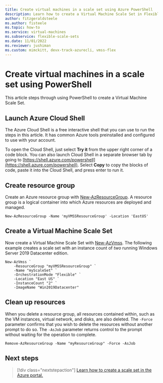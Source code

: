 ```yaml
---
title: Create virtual machines in a scale set using Azure PowerShell
description: Learn how to create a Virtual Machine Scale Set in Flexible orchestration mode using PowerShell.
author: fitzgeraldsteele
ms.author: fisteele
ms.topic: how-to
ms.service: virtual-machines
ms.subservice: flexible-scale-sets
ms.date: 11/01/2022
ms.reviewer: jushiman
ms.custom: mimckitt, devx-track-azurecli, vmss-flex
---
```


# Create virtual machines in a scale set using PowerShell

This article steps through using PowerShell to create a Virtual Machine Scale Set. 

## Launch Azure Cloud Shell

The Azure Cloud Shell is a free interactive shell that you can use to run the steps in this article. It has common Azure tools preinstalled and configured to use with your account. 

To open the Cloud Shell, just select **Try it** from the upper right corner of a code block. You can also launch Cloud Shell in a separate browser tab by going to [https://shell.azure.com/powershell](https://shell.azure.com/powershell). Select **Copy** to copy the blocks of code, paste it into the Cloud Shell, and press enter to run it.


## Create resource group
Create an Azure resource group with [New-AzResourceGroup](/powershell/module/az.resources/new-azresourcegroup). A resource group is a logical container into which Azure resources are deployed and managed.

```azurepowershell-interactive
New-AzResourceGroup -Name 'myVMSSResourceGroup' -Location 'EastUS'
```

## Create a Virtual Machine Scale Set
Now create a Virtual Machine Scale Set with [New-AzVmss](/powershell/module/az.compute/new-azvmss). The following example creates a scale set with an instance count of *two* running Windows Server 2019 Datacenter edition. 

```azurepowershell-interactive
New-AzVmss `
    -ResourceGroup "myVMSSResourceGroup" `
    -Name "myScaleSet" ` 
    -OrchestrationMode "Flexible" `
    -Location "East US" `
    -InstanceCount "2" `
    -ImageName "Win2019Datacenter"
```

## Clean up resources
When you delete a resource group, all resources contained within, such as the VM instances, virtual network, and disks, are also deleted. The `-Force` parameter confirms that you wish to delete the resources without another prompt to do so. The `-AsJob` parameter returns control to the prompt without waiting for the operation to complete.

```azurepowershell-interactive
Remove-AzResourceGroup -Name "myResourceGroup" -Force -AsJob
```



## Next steps
> [!div class="nextstepaction"]
> [Learn how to create a scale set in the Azure portal.](flexible-virtual-machine-scale-sets-portal.md)
